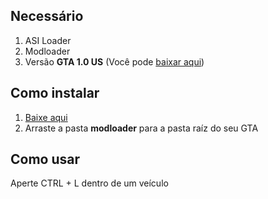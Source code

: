 
## Necessário
1. ASI Loader
2. Modloader
3. Versão **GTA 1.0 US** (Você pode [baixar aqui](http://miscellaneous-c.blogspot.com/2016/04/crack-gta-sa-v10-us-hoodlum-no-cd-fixed.html))

## Como instalar
1. [Baixe aqui](https://github.com/Danilo1301/ns-lights/releases/download/v1.0/NS.Lights.rar)
2. Arraste a pasta **modloader** para a pasta raíz do seu GTA

## Como usar
Aperte CTRL + L dentro de um veículo